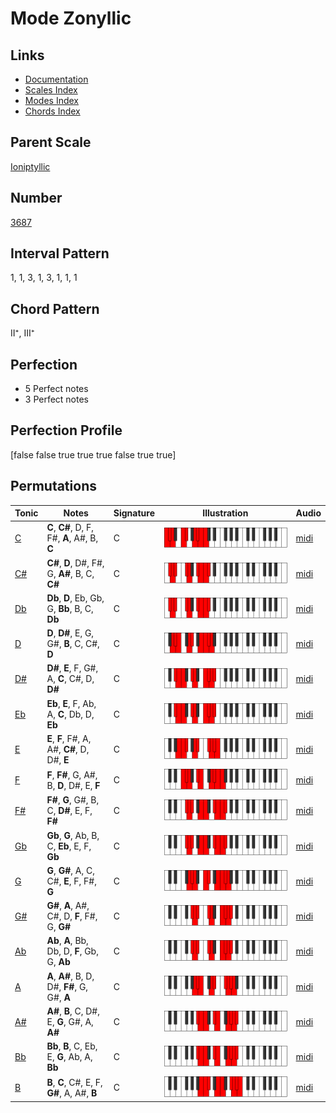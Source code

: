 # Mode Zonyllic

## Links

- [Documentation](README.md)
- [Scales Index](Scales.md)
- [Modes Index](Modes.md)
- [Chords Index](Chords.md)

## Parent Scale

[Ioniptyllic](ScaleIoniptyllic.md)

## Number

[3687](https://ianring.com/musictheory/scales/3687)

## Interval Pattern

1, 1, 3, 1, 3, 1, 1, 1

## Chord Pattern

II⁺, III⁺

## Perfection

- 5 Perfect notes
- 3 Perfect notes

## Perfection Profile

[false false true true true false true true]

## Permutations

| Tonic | Notes | Signature | Illustration | Audio |
|-------|-------|-----------|--------------|-------|
| [C](ModeCNaturalZonyllic.md) | **C**, **C#**, D, F, F#, **A**, A#, B, **C** | C | ![CNaturalZonyllic](ModeCNaturalZonyllic.png) | [midi](https://github.com/edipermadi/music/blob/main/docs/ModeCNaturalZonyllic.mid?raw=true) |
| [C#](ModeCSharpZonyllic.md) | **C#**, **D**, D#, F#, G, **A#**, B, C, **C#** | C | ![CSharpZonyllic](ModeCSharpZonyllic.png) | [midi](https://github.com/edipermadi/music/blob/main/docs/ModeCSharpZonyllic.mid?raw=true) |
| [Db](ModeDFlatZonyllic.md) | **Db**, **D**, Eb, Gb, G, **Bb**, B, C, **Db** | C | ![DFlatZonyllic](ModeDFlatZonyllic.png) | [midi](https://github.com/edipermadi/music/blob/main/docs/ModeDFlatZonyllic.mid?raw=true) |
| [D](ModeDNaturalZonyllic.md) | **D**, **D#**, E, G, G#, **B**, C, C#, **D** | C | ![DNaturalZonyllic](ModeDNaturalZonyllic.png) | [midi](https://github.com/edipermadi/music/blob/main/docs/ModeDNaturalZonyllic.mid?raw=true) |
| [D#](ModeDSharpZonyllic.md) | **D#**, **E**, F, G#, A, **C**, C#, D, **D#** | C | ![DSharpZonyllic](ModeDSharpZonyllic.png) | [midi](https://github.com/edipermadi/music/blob/main/docs/ModeDSharpZonyllic.mid?raw=true) |
| [Eb](ModeEFlatZonyllic.md) | **Eb**, **E**, F, Ab, A, **C**, Db, D, **Eb** | C | ![EFlatZonyllic](ModeEFlatZonyllic.png) | [midi](https://github.com/edipermadi/music/blob/main/docs/ModeEFlatZonyllic.mid?raw=true) |
| [E](ModeENaturalZonyllic.md) | **E**, **F**, F#, A, A#, **C#**, D, D#, **E** | C | ![ENaturalZonyllic](ModeENaturalZonyllic.png) | [midi](https://github.com/edipermadi/music/blob/main/docs/ModeENaturalZonyllic.mid?raw=true) |
| [F](ModeFNaturalZonyllic.md) | **F**, **F#**, G, A#, B, **D**, D#, E, **F** | C | ![FNaturalZonyllic](ModeFNaturalZonyllic.png) | [midi](https://github.com/edipermadi/music/blob/main/docs/ModeFNaturalZonyllic.mid?raw=true) |
| [F#](ModeFSharpZonyllic.md) | **F#**, **G**, G#, B, C, **D#**, E, F, **F#** | C | ![FSharpZonyllic](ModeFSharpZonyllic.png) | [midi](https://github.com/edipermadi/music/blob/main/docs/ModeFSharpZonyllic.mid?raw=true) |
| [Gb](ModeGFlatZonyllic.md) | **Gb**, **G**, Ab, B, C, **Eb**, E, F, **Gb** | C | ![GFlatZonyllic](ModeGFlatZonyllic.png) | [midi](https://github.com/edipermadi/music/blob/main/docs/ModeGFlatZonyllic.mid?raw=true) |
| [G](ModeGNaturalZonyllic.md) | **G**, **G#**, A, C, C#, **E**, F, F#, **G** | C | ![GNaturalZonyllic](ModeGNaturalZonyllic.png) | [midi](https://github.com/edipermadi/music/blob/main/docs/ModeGNaturalZonyllic.mid?raw=true) |
| [G#](ModeGSharpZonyllic.md) | **G#**, **A**, A#, C#, D, **F**, F#, G, **G#** | C | ![GSharpZonyllic](ModeGSharpZonyllic.png) | [midi](https://github.com/edipermadi/music/blob/main/docs/ModeGSharpZonyllic.mid?raw=true) |
| [Ab](ModeAFlatZonyllic.md) | **Ab**, **A**, Bb, Db, D, **F**, Gb, G, **Ab** | C | ![AFlatZonyllic](ModeAFlatZonyllic.png) | [midi](https://github.com/edipermadi/music/blob/main/docs/ModeAFlatZonyllic.mid?raw=true) |
| [A](ModeANaturalZonyllic.md) | **A**, **A#**, B, D, D#, **F#**, G, G#, **A** | C | ![ANaturalZonyllic](ModeANaturalZonyllic.png) | [midi](https://github.com/edipermadi/music/blob/main/docs/ModeANaturalZonyllic.mid?raw=true) |
| [A#](ModeASharpZonyllic.md) | **A#**, **B**, C, D#, E, **G**, G#, A, **A#** | C | ![ASharpZonyllic](ModeASharpZonyllic.png) | [midi](https://github.com/edipermadi/music/blob/main/docs/ModeASharpZonyllic.mid?raw=true) |
| [Bb](ModeBFlatZonyllic.md) | **Bb**, **B**, C, Eb, E, **G**, Ab, A, **Bb** | C | ![BFlatZonyllic](ModeBFlatZonyllic.png) | [midi](https://github.com/edipermadi/music/blob/main/docs/ModeBFlatZonyllic.mid?raw=true) |
| [B](ModeBNaturalZonyllic.md) | **B**, **C**, C#, E, F, **G#**, A, A#, **B** | C | ![BNaturalZonyllic](ModeBNaturalZonyllic.png) | [midi](https://github.com/edipermadi/music/blob/main/docs/ModeBNaturalZonyllic.mid?raw=true) |
